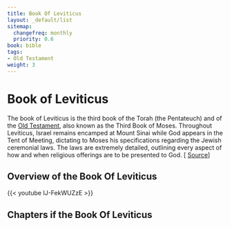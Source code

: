 ```yaml
---
title: Book Of Leviticus
layout: _default/list
sitemap:
  changefreq: monthly
  priority: 0.6
book: bible
tags:
- Old Testament
weight: 3
---
```

# Book of Leviticus

The book of Leviticus is the third book of the Torah (the Pentateuch) and of the [Old Testament](/tags/old-testament/), also known as the Third Book of Moses. Throughout Leviticus, Israel remains encamped at Mount Sinai while God appears in the Tent of Meeting, dictating to Moses his specifications regarding the Jewish ceremonial laws. The laws are extremely detailed, outlining every aspect of how and when religious offerings are to be presented to God. [ [Source](https://www.sparknotes.com/lit/oldtestament/section5/#:~:text=Important%20Quotations%20Explained-,Summary,to%20be%20presented%20to%20God.)]

## Overview of the Book Of Leviticus
{{< youtube IJ-FekWUZzE >}}

## Chapters if the Book Of Leviticus